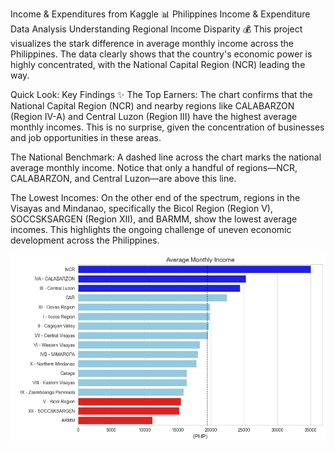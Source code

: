 Income & Expenditures from Kaggle
📊 Philippines Income & Expenditure Data Analysis
Understanding Regional Income Disparity 💰
This project visualizes the stark difference in average monthly income across the Philippines. The data clearly shows that the country's economic power is highly concentrated, with the National Capital Region (NCR) leading the way.

Quick Look: Key Findings ✨
The Top Earners: The chart confirms that the National Capital Region (NCR) and nearby regions like CALABARZON (Region IV-A) and Central Luzon (Region III) have the highest average monthly incomes. This is no surprise, given the concentration of businesses and job opportunities in these areas.

The National Benchmark: A dashed line across the chart marks the national average monthly income. Notice that only a handful of regions—NCR, CALABARZON, and Central Luzon—are above this line.

The Lowest Incomes: On the other end of the spectrum, regions in the Visayas and Mindanao, specifically the Bicol Region (Region V), SOCCSKSARGEN (Region XII), and BARMM, show the lowest average incomes. This highlights the ongoing challenge of uneven economic development across the Philippines.

![Average Monthly Income](PNG/1.png)
